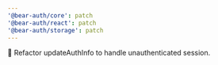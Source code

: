```yaml
---
'@bear-auth/core': patch
'@bear-auth/react': patch
'@bear-auth/storage': patch
---
```


🔧 Refactor updateAuthInfo to handle unauthenticated session.
